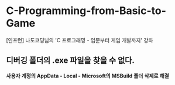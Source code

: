 # C-Programming-from-Basic-to-Game
[인프런] 나도코딩님의 'C 프로그래밍 - 입문부터 게임 개발까지' 강좌

## 디버깅 폴더의 .exe 파일을 찾을 수 없다.
**사용자 계정의 AppData - Local - Microsoft의 MSBuild 폴더 삭제로 해결**
